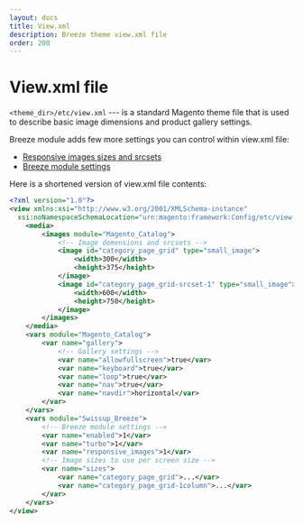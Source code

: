 ```yaml
---
layout: docs
title: View.xml
description: Breeze theme view.xml file
order: 200
---
```


# View.xml file

`<theme_dir>/etc/view.xml` --- is a standard Magento theme file that is used to
describe basic image dimensions and product gallery settings.

Breeze module adds few more settings you can control within view.xml file:

 -  [Responsive images sizes and srcsets](/responsive-images)
 -  [Breeze module settings](/settings)

Here is a shortened version of view.xml file contents:

```xml
<?xml version="1.0"?>
<view xmlns:xsi="http://www.w3.org/2001/XMLSchema-instance"
  xsi:noNamespaceSchemaLocation="urn:magento:framework:Config/etc/view.xsd">
    <media>
        <images module="Magento_Catalog">
            <!-- Image demensions and srcsets -->
            <image id="category_page_grid" type="small_image">
                <width>300</width>
                <height>375</height>
            </image>
            <image id="category_page_grid-srcset-1" type="small_image">
                <width>600</width>
                <height>750</height>
            </image>
        </images>
    </media>
    <vars module="Magento_Catalog">
        <var name="gallery">
            <!-- Gallery settings -->
            <var name="allowfullscreen">true</var>
            <var name="keyboard">true</var>
            <var name="loop">true</var>
            <var name="nav">true</var>
            <var name="navdir">horizontal</var>
        </var>
    </vars>
    <vars module="Swissup_Breeze">
        <!-- Breeze module settings -->
        <var name="enabled">1</var>
        <var name="turbo">1</var>
        <var name="responsive_images">1</var>
        <!-- Image sizes to use per screen size -->
        <var name="sizes">
            <var name="category_page_grid">...</var>
            <var name="category_page_grid-1column">...</var>
        </var>
    </vars>
</view>
```
